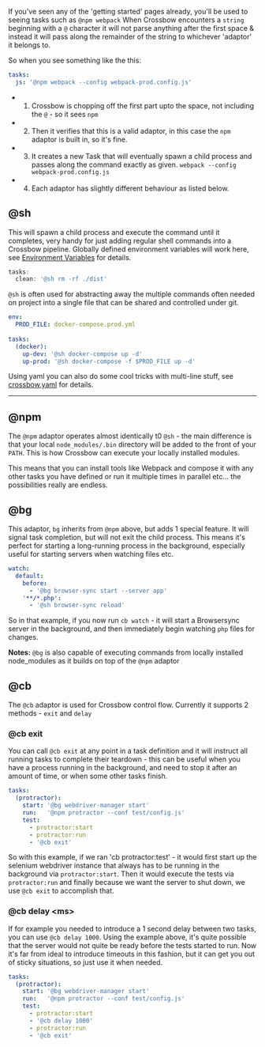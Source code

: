 If you've seen any of the 'getting started' pages already, you'll be used to seeing tasks such as `@npm webpack`
When Crossbow encounters a `string` beginning with a `@` character it will not parse anything after the first space 
& instead it will pass along the remainder of the string to whichever 'adaptor' it belongs to.
 
So when you see something like the this: 

```yaml
tasks:
  js: '@npm webpack --config webpack-prod.config.js'
```

- 1) Crossbow is chopping off the first part upto the space, not including the `@` - so it sees `npm`
- 2) Then it verifies that this is a valid adaptor, in this case the `npm` adaptor is built in, so it's fine.
- 3) It creates a new Task that will eventually spawn a child process and 
    passes along the command exactly as given. `webpack --config webpack-prod.config.js`
- 4) Each adaptor has slightly different behaviour as listed below.

## @sh

This will spawn a child process and execute the command until it completes, very handy for just adding
regular shell commands into a Crossbow pipeline. Globally defined environment variables will work here, see 
 [Environment Variables](/docs/environment-variables/) for details.

```js
tasks:
  clean: '@sh rm -rf ./dist'
```

`@sh` is often used for abstracting away the multiple commands often needed on project into a single file that can be
shared and controlled under git.

```yaml
env: 
  PROD_FILE: docker-compose.prod.yml 
  
tasks:
  (docker):
    up-dev: '@sh docker-compose up -d'
    up-prod: '@sh docker-compose -f $PROD_FILE up -d'
```

Using yaml you can also do some cool tricks with multi-line stuff, see [crossbow.yaml](/docs/examples/yaml/splitting-scripts-onto-multiple-lines-for-readability)
for details.

---

## @npm

The `@npm` adaptor operates almost identically t0 `@sh` - the main difference is that
your local `node_modules/.bin` directory will be added to the front of your `PATH`. 
This is how Crossbow can execute your locally installed modules.

This means that you can install tools like Webpack and compose it with any other tasks you 
have defined or run it multiple times in parallel etc... the possibilities really are endless.

## @bg
  
This adaptor, `bg` inherits from `@npm` above, but adds 1 special feature. It will
signal task completion, but will not exit the child process. This means
it's perfect for starting a long-running process in the background, especially 
useful for starting servers when watching files etc.

```yaml
watch:
  default:
    before: 
      - '@bg browser-sync start --server app'
    '**/*.php': 
      - '@sh browser-sync reload'
```

So in that example, if you now run `cb watch` - it will start a Browsersync server
in the background, and then immediately begin watching `php` files for changes.

**Notes:** `@bg` is also capable of executing commands from locally installed node_modules
 as it builds on top of the `@npm` adaptor
 
## @cb

The `@cb` adaptor is used for Crossbow control flow. Currently it supports 2 methods - `exit` and `delay`

### @cb exit

You can call `@cb exit` at any point in a task definition and it will instruct all running tasks to complete
their teardown - this can be useful when you have a process running in the background, and need to stop it after
an amount of time, or when some other tasks finish.

```yaml
tasks:
  (protractor):
    start: '@bg webdriver-manager start'
    run:   '@npm protractor --conf test/config.js'
    test: 
      - protractor:start
      - protractor:run
      - '@cb exit'
```

So with this example, if we ran 'cb protractor:test' - it would first start up the selenium webdriver instance
that always has to be running in the background via `protractor:start`. Then it would execute the tests via 
`protractor:run` and finally because we want the server to shut down, we use `@cb exit` to accomplish that.

### @cb delay &lt;ms&gt;

If for example you needed to introduce a 1 second delay between two tasks, you can use `@cb delay 1000`. Using the example
above, it's quite possible that the server would not quite be ready before the tests started to run. Now it's far from 
ideal to introduce timeouts in this fashion, but it can get you out of sticky situations, so just use it when needed.

```yaml
tasks:
  (protractor):
    start: '@bg webdriver-manager start'
    run:   '@npm protractor --conf test/config.js'
    test: 
      - protractor:start
      - '@cb delay 1000' 
      - protractor:run
      - '@cb exit'
```



